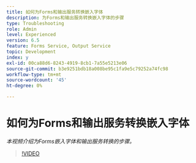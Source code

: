 ```yaml
---
title: 如何为Forms和输出服务转换嵌入字体
description: 为Forms和输出服务转换嵌入字体的步骤
type: Troubleshooting
role: Admin
level: Experienced
version: 6.5
feature: Forms Service, Output Service
topic: Development
index: y
exl-id: 00ca88d6-8243-4919-8cb1-7a55e5213e06
source-git-commit: b3e9251bdb18a008be95c1fa9e5c79252a74fc98
workflow-type: tm+mt
source-wordcount: '45'
ht-degree: 0%

---
```


# 如何为Forms和输出服务转换嵌入字体

*本视频介绍为Forms嵌入字体和输出服务转换的步骤。*

>[!VIDEO](https://video.tv.adobe.com/v/335496?quality=12&learn=on)
